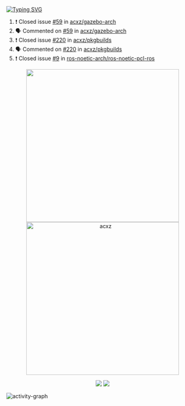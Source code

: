 [![Typing SVG](https://readme-typing-svg.herokuapp.com?size=16&color=AFFFA3&multiline=true&height=75&lines=contributing+to+robotics%2Fae%2Fml%2Fgpu;packaging+it+for+archlinux;ricer)](https://git.io/typing-svg)

<!--START_SECTION:activity-->
1. ❗️ Closed issue [#59](https://github.com/acxz/gazebo-arch/issues/59) in [acxz/gazebo-arch](https://github.com/acxz/gazebo-arch)
2. 🗣 Commented on [#59](https://github.com/acxz/gazebo-arch/issues/59) in [acxz/gazebo-arch](https://github.com/acxz/gazebo-arch)
3. ❗️ Closed issue [#220](https://github.com/acxz/pkgbuilds/issues/220) in [acxz/pkgbuilds](https://github.com/acxz/pkgbuilds)
4. 🗣 Commented on [#220](https://github.com/acxz/pkgbuilds/issues/220) in [acxz/pkgbuilds](https://github.com/acxz/pkgbuilds)
5. ❗️ Closed issue [#9](https://github.com/ros-noetic-arch/ros-noetic-pcl-ros/issues/9) in [ros-noetic-arch/ros-noetic-pcl-ros](https://github.com/ros-noetic-arch/ros-noetic-pcl-ros)
<!--END_SECTION:activity-->

<p align="center">
  <img width="400em" src=https://github-readme-stats.vercel.app/api?username=acxz&include_all_commits=true&show_icons=true />
  <img width="400em" src="https://github-readme-streak-stats.herokuapp.com/?user=acxz&" alt="acxz" />
</p>

<p align="center">
  <img src=https://github-readme-stats.vercel.app/api/top-langs/?username=acxz&layout=compact />
  <img src=https://github-profile-trophy.vercel.app/?username=acxz&row=2&column=4 />
</p>

![activity-graph](https://github-readme-activity-graph.cyclic.app/graph?username=acxz&theme=aqua)

